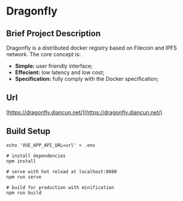 # Dragonfly

## Brief Project Description

Dragonfly is a distributed docker registry based on Filecoin and IPFS network. The core concept is:

- **Simple:** user friendly interface;
- **Effecient:** low latency and low cost;
- **Specification:** fully comply with the Docker specification;

## Url
[https://dragonfly.diancun.net/](https://dragonfly.diancun.net/)

## Build Setup

```
echo 'VUE_APP_API_URL=url' > .env

# install dependencies
npm install

# serve with hot reload at localhost:8080
npm run serve

# build for production with minification
npm run build
```

